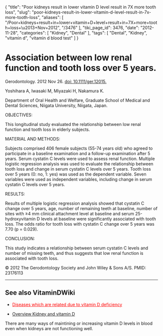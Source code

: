 {
    "title": "Poor kidneys result in lower vitamin D level result in 7X more tooth loss",
    "slug": "poor-kidneys-result-in-lower-vitamin-d-level-result-in-7x-more-tooth-loss",
    "aliases": [
        "/Poor+kidneys+result+in+lower+vitamin+D+level+result+in+7X+more+tooth+loss+\u2013+Nov+2012",
        "/3476"
    ],
    "tiki_page_id": 3476,
    "date": "2012-11-28",
    "categories": [
        "Kidney",
        "Dental"
    ],
    "tags": [
        "Dental",
        "Kidney",
        "vitamin d",
        "vitamin d blood test"
    ]
}


# Association between low renal function and tooth loss over 5 years.

Gerodontology. 2012 Nov 26. [doi: 10.1111/ger.12015.](https://doi.org/10.1111/ger.12015.) 

Yoshihara A, Iwasaki M, Miyazaki H, Nakamura K.

Department of Oral Health and Welfare, Graduate School of Medical and Dental Sciences, Niigata University, Niigata, Japan.

OBJECTIVES:

This longitudinal study evaluated the relationship between low renal function and tooth loss in elderly subjects.

MATERIAL AND METHODS:

Subjects comprised 406 female subjects (55-74 years old) who agreed to participate in a baseline examination and a follow-up examination after 5 years. Serum cystatin C levels were used to assess renal function. Multiple logistic regression analysis was used to evaluate the relationship between tooth loss and change in serum cystatin C levels over 5 years. Tooth loss over 5 years (0: no, 1: yes) was used as the dependent variable. Seven variables were used as independent variables, including change in serum cystatin C levels over 5 years.

RESULTS:

Results of multiple logistic regression analysis showed that cystatin C change over 5 years, age, number of remaining teeth at baseline, number of sites with ≥4 mm clinical attachment level at baseline and serum 25-hydroxyvitamin D levels at baseline were significantly associated with tooth loss. The odds ratio for tooth loss with cystatin C change over 5 years was 7.70 (p = 0.029).

CONCLUSION:

This study indicates a relationship between serum cystatin C levels and number of missing teeth, and thus suggests that low renal function is associated with tooth loss.

© 2012 The Gerodontology Society and John Wiley & Sons A/S. PMID: 23176113

---

## See also VitaminDWiki

* <a href="/posts/diseases-which-are-related-due-to-vitamin-d-deficiency" style="color: red; text-decoration: underline;" title="This link has an unknown page_id: 1817">Diseases which are related due to vitamin D deficiency</a>

* [Overview Kidney and vitamin D](/posts/overview-kidney-and-vitamin-d)

There are many ways of maintining or increasing vitamin D levels in blood even when kidneys are not functioning well.